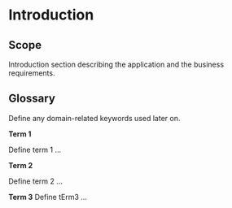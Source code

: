 # Introduction

## Scope

Introduction section describing the application and the business requirements.

## Glossary

Define any domain-related keywords used later on.

**Term 1**

Define term 1 ...

**Term 2**

Define term 2 ...

**Term 3**
Define tErm3 ...